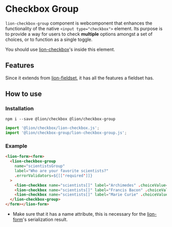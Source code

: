 # Checkbox Group

[//]: # 'AUTO INSERT HEADER PREPUBLISH'

`lion-checkbox-group` component is webcomponent that enhances the functionality of the native `<input type="checkbox">` element. Its purpose is to provide a way for users to check **multiple** options amongst a set of choices, or to function as a single toggle.

You should use [lion-checkbox](../checkbox/)'s inside this element.

## Features
Since it extends from [lion-fieldset](../fieldset/), it has all the features a fieldset has.

## How to use

### Installation
```
npm i --save @lion/checkbox @lion/checkbox-group
```

```js
import '@lion/checkbox/lion-checkbox.js';
import '@lion/checkbox-group/lion-checkbox-group.js';
```

### Example

```html
<lion-form><form>
  <lion-checkbox-group
    name="scientistsGroup"
    label="Who are your favorite scientists?"
    .errorValidators=${[['required']]}
  >
    <lion-checkbox name="scientists[]" label="Archimedes" .choiceValue=${'Archimedes'}></lion-checkbox>
    <lion-checkbox name="scientists[]" label="Francis Bacon" .choiceValue=${'Francis Bacon'}></lion-checkbox>
    <lion-checkbox name="scientists[]" label="Marie Curie" .choiceValue=${'Marie Curie'}></lion-checkbox>
  </lion-checkbox-group>
</form></lion-form>
```

- Make sure that it has a name attribute, this is necessary for the [lion-form](../form/)'s serialization result.
